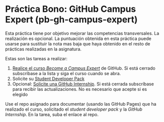 # Práctica Bono: GitHub Campus Expert (pb-gh-campus-expert)

Esta práctica tiene por objetivo mejorar las competencias transversales. La realización es opcional. La puntuación obtenida en esta práctica puede usarse para sustituir la nota mas baja que haya obtenido en el resto de prácticas realizadas en la asignatura.

Estas son las tareas a realizar:

1. [Realice el curso *Become a Campus Expert*](https://githubcampus.expert/training) de GitHub. Si está cerrado subscríbase a la lista y siga el curso cuando se abra.
2. Solicite su [Student Developer Pack](https://education.github.com/pack)
3. Opcional: [Solicite una GitHub Internship](https://internships.github.com/). Si está cerrada subscríbase para recibir las actualizaciones. No es necesario que acepte si es elegido

Use el repo asignado para documentar (usando las GitHub Pages) que ha realizado el curso, solicitado el *student developer pack* y la *GitHub Internship*. En la tarea, suba el enlace al repo.
